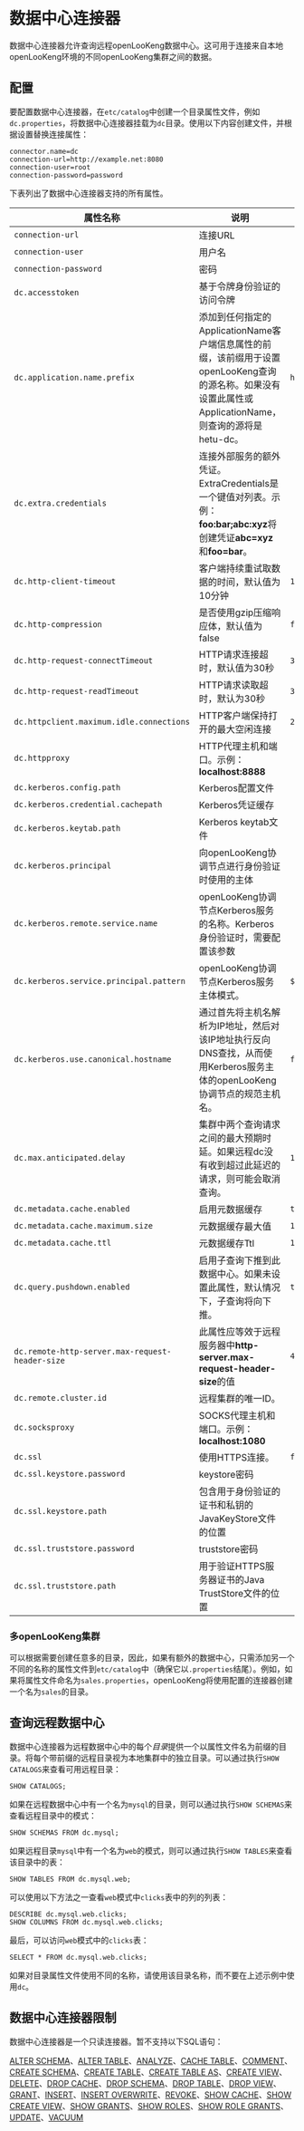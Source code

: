 
# 数据中心连接器

数据中心连接器允许查询远程openLooKeng数据中心。这可用于连接来自本地openLooKeng环境的不同openLooKeng集群之间的数据。

## 配置

要配置数据中心连接器，在`etc/catalog`中创建一个目录属性文件，例如`dc.properties`，将数据中心连接器挂载为`dc`目录。使用以下内容创建文件，并根据设置替换连接属性：

```{.none}
connector.name=dc
connection-url=http://example.net:8080
connection-user=root
connection-password=password
```

下表列出了数据中心连接器支持的所有属性。

| 属性名称| 说明| 默认值|
|----------|----------|----------|
| `connection-url`| 连接URL| |
| `connection-user`| 用户名| |
| `connection-password`| 密码| |
| `dc.accesstoken`| 基于令牌身份验证的访问令牌| |
| `dc.application.name.prefix`| 添加到任何指定的ApplicationName客户端信息属性的前缀，该前缀用于设置openLooKeng查询的源名称。如果没有设置此属性或ApplicationName，则查询的源将是hetu-dc。| `hetu-dc`|
| `dc.extra.credentials`| 连接外部服务的额外凭证。ExtraCredentials是一个键值对列表。示例：**foo:bar;abc:xyz**将创建凭证**abc=xyz**和**foo=bar**。| |
| `dc.http-client-timeout`| 客户端持续重试取数据的时间，默认值为10分钟| `10.00m`|
| `dc.http-compression`| 是否使用gzip压缩响应体，默认值为false| `false`|
| `dc.http-request-connectTimeout`| HTTP请求连接超时，默认值为30秒| `30.00s`|
| `dc.http-request-readTimeout`| HTTP请求读取超时，默认为30秒| `30.00s`|
| `dc.httpclient.maximum.idle.connections`| HTTP客户端保持打开的最大空闲连接| `20`|
| `dc.httpproxy`| HTTP代理主机和端口。示例：**localhost:8888**| |
| `dc.kerberos.config.path`| Kerberos配置文件| |
| `dc.kerberos.credential.cachepath`| Kerberos凭证缓存| |
| `dc.kerberos.keytab.path`| Kerberos keytab文件| |
| `dc.kerberos.principal`| 向openLooKeng协调节点进行身份验证时使用的主体| |
| `dc.kerberos.remote.service.name`| openLooKeng协调节点Kerberos服务的名称。Kerberos身份验证时，需要配置该参数| |
| `dc.kerberos.service.principal.pattern`| openLooKeng协调节点Kerberos服务主体模式。| `${SERVICE}@${HOST}`|
| `dc.kerberos.use.canonical.hostname`| 通过首先将主机名解析为IP地址，然后对该IP地址执行反向DNS查找，从而使用Kerberos服务主体的openLooKeng协调节点的规范主机名。| `false`|
| `dc.max.anticipated.delay`| 集群中两个查询请求之间的最大预期时延。如果远程dc没有收到超过此延迟的请求，则可能会取消查询。| `10.00m`|
| `dc.metadata.cache.enabled`| 启用元数据缓存| `true`|
| `dc.metadata.cache.maximum.size`| 元数据缓存最大值| `10000`|
| `dc.metadata.cache.ttl`| 元数据缓存Ttl| `1.00s`|
| `dc.query.pushdown.enabled`| 启用子查询下推到此数据中心。如果未设置此属性，默认情况下，子查询将向下推。| `true`|
| `dc.remote-http-server.max-request-header-size`| 此属性应等效于远程服务器中**http-server.max-request-header-size**的值| `4kB`|
| `dc.remote.cluster.id`| 远程集群的唯一ID。| |
| `dc.socksproxy`| SOCKS代理主机和端口。示例：**localhost:1080**| |
| `dc.ssl`| 使用HTTPS连接。| `false`|
| `dc.ssl.keystore.password`| keystore密码| |
| `dc.ssl.keystore.path`| 包含用于身份验证的证书和私钥的JavaKeyStore文件的位置| |
| `dc.ssl.truststore.password`| truststore密码| |
| `dc.ssl.truststore.path`| 用于验证HTTPS服务器证书的Java TrustStore文件的位置| |

### 多openLooKeng集群

可以根据需要创建任意多的目录，因此，如果有额外的数据中心，只需添加另一个不同的名称的属性文件到`etc/catalog`中（确保它以`.properties`结尾）。例如，如果将属性文件命名为`sales.properties`，openLooKeng将使用配置的连接器创建一个名为`sales`的目录。

## 查询远程数据中心

数据中心连接器为远程数据中心中的每个*目录*提供一个以属性文件名为前缀的目录。将每个带前缀的远程目录视为本地集群中的独立目录。可以通过执行`SHOW CATALOGS`来查看可用远程目录：

    SHOW CATALOGS;

如果在远程数据中心中有一个名为`mysql`的目录，则可以通过执行`SHOW SCHEMAS`来查看远程目录中的模式：

    SHOW SCHEMAS FROM dc.mysql;

如果远程目录`mysql`中有一个名为`web`的模式，则可以通过执行`SHOW TABLES`来查看该目录中的表：

    SHOW TABLES FROM dc.mysql.web;

可以使用以下方法之一查看`web`模式中`clicks`表中的列的列表：

    DESCRIBE dc.mysql.web.clicks;
    SHOW COLUMNS FROM dc.mysql.web.clicks;

最后，可以访问`web`模式中的`clicks`表：

    SELECT * FROM dc.mysql.web.clicks;

如果对目录属性文件使用不同的名称，请使用该目录名称，而不要在上述示例中使用`dc`。

## 数据中心连接器限制

数据中心连接器是一个只读连接器。暂不支持以下SQL语句：

[ALTER SCHEMA](../sql/alter-schema.md)、[ALTER TABLE](../sql/alter-table.md)、[ANALYZE](../sql/analyze.md)、[CACHE TABLE](../sql/cache-table.md)、[COMMENT](../sql/comment.md)、[CREATE SCHEMA](../sql/create-schema.md)、[CREATE TABLE](../sql/create-table.md)、[CREATE TABLE AS](../sql/create-table-as.md)、[CREATE VIEW](../sql/create-view.md)、[DELETE](../sql/delete.md)、[DROP CACHE](../sql/drop-cache.md)、[DROP SCHEMA](../sql/drop-schema.md)、[DROP TABLE](../sql/drop-table.md)、[DROP VIEW](../sql/drop-view.md)、[GRANT](../sql/grant.md)、[INSERT](../sql/insert.md)、[INSERT OVERWRITE](../sql/insert-overwrite.md)、[REVOKE](../sql/revoke.md)、[SHOW CACHE](../sql/show-cache.md)、[SHOW CREATE VIEW](../sql/show-create-view.md)、[SHOW GRANTS](../sql/show-grants.md)、[SHOW ROLES](../sql/show-roles.md)、[SHOW ROLE GRANTS](../sql/show-role-grants.md)、[UPDATE](../sql/update.md)、[VACUUM](../sql/vacuum.md)